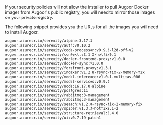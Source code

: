 
If your security policies will not allow the installer to pull Augoor Docker images from Augoor's public registry, you will need to mirror those images on your private registry.

The following snippet provides you the URLs for all the images you will need to install Augoor.



``` bash
augoor.azurecr.io/serenity/alpine:3.17.3
augoor.azurecr.io/serenity/auth:v0.10.2
augoor.azurecr.io/serenity/code-processor:v0.9.6-l2d-off-v2
augoor.azurecr.io/serenity/context:v2.1.2-hotfix9.1
augoor.azurecr.io/serenity/docker-frontend-proxy:v1.0.0
augoor.azurecr.io/serenity/docker-sync:v1.0.0
augoor.azurecr.io/serenity/forefront-proxy:v1.3.1
augoor.azurecr.io/serenity/indexer:v1.2.8-rsync-fix-2-memory-fix
augoor.azurecr.io/serenity/model-inference:v1.0.1-multitas-006
augoor.azurecr.io/serenity/model-services:v0.9.1
augoor.azurecr.io/serenity/node:16.17.0-alpine
augoor.azurecr.io/serenity/postgres:11
augoor.azurecr.io/serenity/rabbitmq:3-management
augoor.azurecr.io/serenity/rabbitmq:3-management
augoor.azurecr.io/serenity/search:v1.2.8-rsync-fix-2-memory-fix
augoor.azurecr.io/serenity/spider:v1.3.3-hotfix9.1-2
augoor.azurecr.io/serenity/structure-retrieval:0.4.0
augoor.azurecr.io/serenity/ui:v0.7.19-patch1
```